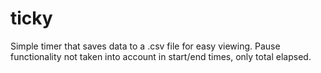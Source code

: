 # ticky
Simple timer that saves data to a .csv file for easy viewing. Pause functionality not taken into account in start/end times, only total elapsed.
